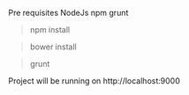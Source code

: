 Pre requisites
NodeJs
npm
grunt



>npm install

>bower install

>grunt

Project will be running on http://localhost:9000 
